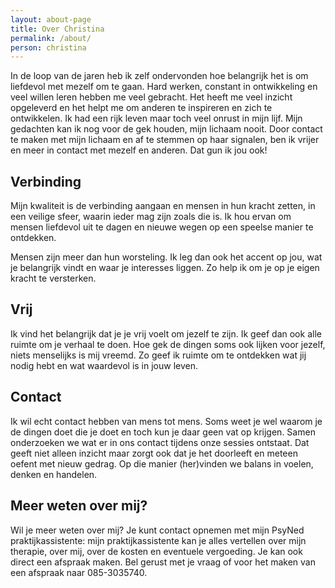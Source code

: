```yaml
---
layout: about-page
title: Over Christina
permalink: /about/
person: christina
---
```


In de loop van de jaren heb ik zelf ondervonden hoe belangrijk het is om liefdevol met mezelf om te gaan. Hard werken, constant in ontwikkeling en veel willen leren hebben me veel gebracht. Het heeft me veel inzicht opgeleverd en het helpt me om anderen te inspireren en zich te ontwikkelen. Ik had een rijk leven maar toch veel onrust in mijn lijf. Mijn gedachten kan ik nog voor de gek houden, mijn lichaam nooit.  Door contact te maken met mijn lichaam en af te stemmen op haar signalen, ben ik vrijer en meer in contact met mezelf en anderen. Dat gun ik jou ook! 

## Verbinding
Mijn kwaliteit is de verbinding aangaan en mensen in hun kracht zetten, in een veilige sfeer, waarin ieder mag zijn zoals die is. Ik hou ervan om mensen liefdevol uit te dagen en nieuwe wegen op een speelse manier te ontdekken. 

Mensen zijn meer dan hun worsteling. Ik leg dan ook het accent op jou, wat je belangrijk vindt en waar je interesses liggen. Zo help ik om je op je eigen kracht te versterken. 

## Vrij
Ik vind het belangrijk dat je je vrij voelt om jezelf te zijn. Ik geef dan ook alle ruimte om je verhaal te doen. Hoe gek de dingen soms ook lijken voor jezelf, niets menselijks is mij vreemd. Zo geef ik ruimte om te ontdekken wat jij nodig hebt en wat waardevol is in jouw leven. 

## Contact
Ik wil echt contact hebben van mens tot mens. Soms weet je wel waarom je de dingen doet die je doet en toch kun je daar geen vat op krijgen. Samen onderzoeken we wat er in ons contact tijdens onze sessies ontstaat. Dat geeft niet alleen inzicht maar zorgt ook dat je het doorleeft en meteen oefent met nieuw gedrag. Op die manier (her)vinden we balans in voelen, denken en handelen.

## Meer weten over mij?
Wil je meer weten over mij? Je kunt contact opnemen met mijn PsyNed praktijkassistente: mijn praktijkassistente kan je alles vertellen over mijn therapie, over mij, over de kosten en eventuele vergoeding. Je kan ook direct een afspraak maken. Bel gerust met je vraag of voor het maken van een afspraak naar 085-3035740.

